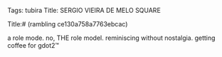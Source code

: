 Tags: tubira
Title: SERGIO VIEIRA DE MELO SQUARE
  
Title:# (rambling ce130a758a7763ebcac)  
  
a role mode. no, THE role model. reminiscing without nostalgia. getting coffee for gdot2™